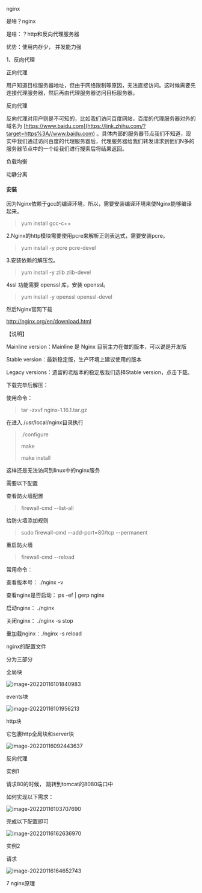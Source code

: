 

nginx



是啥？nginx



是啥：？http和反向代理服务器

优势：使用内存少， 并发能力强









1、反向代理

正向代理

用户知道目标服务器地址，但由于网络限制等原因，无法直接访问。这时候需要先连接代理服务器，然后再由代理服务器访问目标服务器。

反向代理

反向代理对用户则是不可知的，比如我们访问百度网站，百度的代理服务器对外的域名为 [https://www.baidu.com](https://link.zhihu.com/?target=https%3A//www.baidu.com) 。具体内部的服务器节点我们不知道，现实中我们通过访问百度的代理服务器后，代理服务器给我们转发请求到他们N多的服务器节点中的一个给我们进行搜索后将结果返回。



负载均衡

动静分离





####  安装

因为Nginx依赖于gcc的编译环境，所以，需要安装编译环境来使Nginx能够编译起来。

> yum install gcc-c++



2.Nginx的http模块需要使用pcre来解析正则表达式，需要安装pcre。

> yum install -y pcre pcre-devel



3.安装依赖的解压包。

> yum install -y zlib zlib-devel



4ssl 功能需要 openssl 库，安装 openssl。



> yum install -y openssl openssl-devel





然后Nginx官网下载

http://nginx.org/en/download.html

【说明】

Mainline version：Mainline 是 Nginx 目前主力在做的版本，可以说是开发版

Stable version：最新稳定版，生产环境上建议使用的版本

Legacy versions：遗留的老版本的稳定版我们选择Stable version，点击下载。



下载完毕后解压：

使用命令：

> tar -zxvf nginx-1.16.1.tar.gz 

在进入 /usr/local/nginx目录执行

> ./configure
>
> make
>
> make install



这样还是无法访问到linux中的nginx服务

需要以下配置

查看防火墙配置

>  firewall-cmd --list-all

给防火墙添加规则

> sudo firewall-cmd --add-port=80/tcp --permanent

重启防火墙

> firewall-cmd --reload







常用命令：



查看版本号： ./nginx -v

查看nginx是否启动： ps -ef | gerp nginx

启动nginx： ./nginx

关闭nginx： ./nginx  -s stop

重加载nginx：./nginx -s reload





nginx的配置文件

 

分为三部分



全局块

![image-20220116101840983](C:\Users\hp\AppData\Roaming\Typora\typora-user-images\image-20220116101840983.png)



events块



![image-20220116101956213](C:\Users\hp\AppData\Roaming\Typora\typora-user-images\image-20220116101956213.png)







http块

它包裹http全局块和server块









![image-20220116092443637](C:\Users\hp\AppData\Roaming\Typora\typora-user-images\image-20220116092443637.png)



反向代理

实例1 

请求80的时候， 跳转到tomcat的8080端口中

如何实现以下需求：

![image-20220116103707690](C:\Users\hp\AppData\Roaming\Typora\typora-user-images\image-20220116103707690.png)

完成以下配置即可

![image-20220116162636970](C:\Users\hp\AppData\Roaming\Typora\typora-user-images\image-20220116162636970.png)



实例2

请求



![image-20220116164652743](C:\Users\hp\AppData\Roaming\Typora\typora-user-images\image-20220116164652743.png)





7 nginx原理







